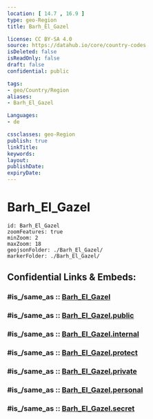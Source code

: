 ```yaml
---
location: [ 14.7 , 16.9 ] 
type: geo-Region
title: Barh_El_Gazel

license: CC BY-SA 4.0
source: https://datahub.io/core/country-codes
isDeleted: false
isReadOnly: false
draft: false
confidential: public

tags:
- geo/Country/Region
aliases:
- Barh_El_Gazel

Languages:
- de

cssclasses: geo-Region
publish: true
linkTitle: 
keywords: 
layout: 
publishDate: 
expiryDate: 
---
```


# Barh_El_Gazel

```leaflet
id: Barh_El_Gazel
zoomFeatures: true 
minZoom: 2 
maxZoom: 18
geojsonFolder: ./Barh_El_Gazel/
markerFolder: ./Barh_El_Gazel/
```


## Confidential Links & Embeds: 

### #is_/same_as :: [Barh_El_Gazel](/_Standards/Earth/Continent/Africa/Africa~Central/Chad/Regions~Chad/Barh_El_Gazel.md) 

### #is_/same_as :: [Barh_El_Gazel.public](/_public/Earth/Continent/Africa/Africa~Central/Chad/Regions~Chad/Barh_El_Gazel.public.md) 

### #is_/same_as :: [Barh_El_Gazel.internal](/_internal/Earth/Continent/Africa/Africa~Central/Chad/Regions~Chad/Barh_El_Gazel.internal.md) 

### #is_/same_as :: [Barh_El_Gazel.protect](/_protect/Earth/Continent/Africa/Africa~Central/Chad/Regions~Chad/Barh_El_Gazel.protect.md) 

### #is_/same_as :: [Barh_El_Gazel.private](/_private/Earth/Continent/Africa/Africa~Central/Chad/Regions~Chad/Barh_El_Gazel.private.md) 

### #is_/same_as :: [Barh_El_Gazel.personal](/_personal/Earth/Continent/Africa/Africa~Central/Chad/Regions~Chad/Barh_El_Gazel.personal.md) 

### #is_/same_as :: [Barh_El_Gazel.secret](/_secret/Earth/Continent/Africa/Africa~Central/Chad/Regions~Chad/Barh_El_Gazel.secret.md)

